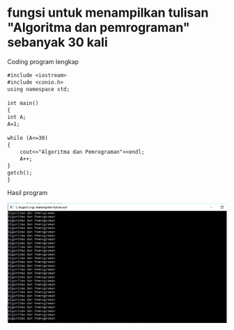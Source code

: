 # fungsi untuk menampilkan tulisan "Algoritma dan pemrograman" sebanyak 30 kali



Coding program lengkap

    #include <iostream>
    #include <conio.h>
    using namespace std;

    int main()
    {
    int A;
    A=1;

    while (A<=30)
    {
        cout<<"Algoritma dan Pemrograman"<<endl;
        A++;
    }
    getch();
    }


Hasil program

![img](https://raw.githubusercontent.com/MUTIARAIZMI/fungsi-untuk-menampilkan-tulisan-Algoritma-dan-pemrograman-sebanyak-30-kali/master/algoritma%20dan%20pemrograman.jpg)
